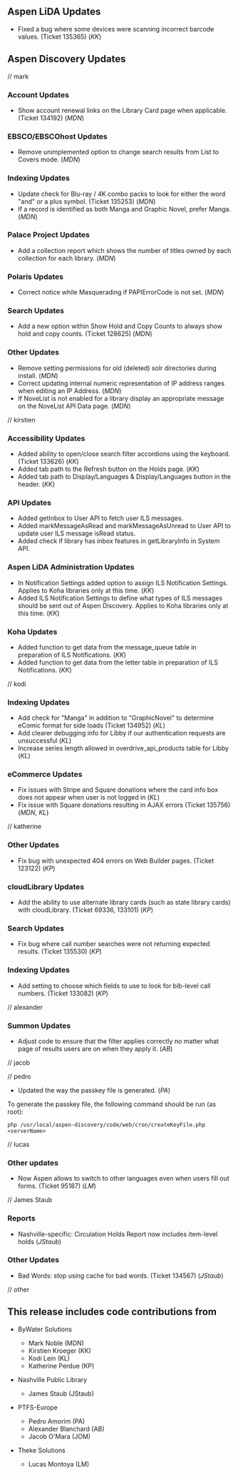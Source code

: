 ## Aspen LiDA Updates
- Fixed a bug where some devices were scanning incorrect barcode values. (Ticket 135365) (*KK*)

## Aspen Discovery Updates
// mark
### Account Updates
- Show account renewal links on the Library Card page when applicable. (Ticket 134192) (*MDN*)

### EBSCO/EBSCOhost Updates
- Remove unimplemented option to change search results from List to Covers mode. (*MDN*) 

### Indexing Updates
- Update check for Blu-ray / 4K combo packs to look for either the word "and" or a plus symbol. (Ticket 135253) (*MDN*)
- If a record is identified as both Manga and Graphic Novel, prefer Manga. (*MDN*) 

### Palace Project Updates
- Add a collection report which shows the number of titles owned by each collection for each library. (*MDN*)

### Polaris Updates
- Correct notice while Masquerading if PAPIErrorCode is not set. (*MDN*)

### Search Updates
- Add a new option within Show Hold and Copy Counts to always show hold and copy counts. (Ticket 128625) (*MDN*)

### Other Updates
- Remove setting permissions for old (deleted) solr directories during install. (*MDN*)
- Correct updating internal numeric representation of IP address ranges when editing an IP Address. (*MDN*)
- If NoveList is not enabled for a library display an appropriate message on the NoveList API Data page. (*MDN*)

// kirstien
### Accessibility Updates
- Added ability to open/close search filter accordions using the keyboard.  (Ticket 133626) (*KK*)
- Added tab path to the Refresh button on the Holds page. (*KK*)
- Added tab path to Display/Languages & Display/Languages button in the header. (*KK*)

### API Updates
- Added getInbox to User API to fetch user ILS messages.
- Added markMessageAsRead and markMessageAsUnread to User API to update user ILS message isRead status.
- Added check if library has inbox features in getLibraryInfo in System API.

### Aspen LiDA Administration Updates
- In Notification Settings added option to assign ILS Notification Settings. Applies to Koha libraries only at this time. (*KK*)
- Added ILS Notification Settings to define what types of ILS messages should be sent out of Aspen Discovery. Applies to Koha libraries only at this time. (*KK*)

### Koha Updates
- Added function to get data from the message_queue table in preparation of ILS Notifications. (*KK*)
- Added function to get data from the letter table in preparation of ILS Notifications. (*KK*)

// kodi
### Indexing Updates
- Add check for "Manga" in addition to "GraphicNovel" to determine eComic format for side loads (Ticket 134952) (*KL*)
- Add clearer debugging info for Libby if our authentication requests are unsuccessful (*KL*)
- Increase series length allowed in overdrive_api_products table for Libby (*KL*)

### eCommerce Updates
- Fix issues with Stripe and Square donations where the card info box does not appear when user is not logged in (*KL*)
- Fix issue with Square donations resulting in AJAX errors (Ticket 135756) (*MDN*, *KL*)

// katherine
### Other Updates
- Fix bug with unexpected 404 errors on Web Builder pages.  (Ticket 123122) (*KP*)

### cloudLibrary Updates
- Add the ability to use alternate library cards (such as state library cards) with cloudLibrary. (Ticket 69336, 133101) (*KP*)

### Search Updates
- Fix bug where call number searches were not returning expected results. (Ticket 135530) (*KP*)

### Indexing Updates
- Add setting to choose which fields to use to look for bib-level call numbers. (Ticket 133082) (*KP*)

// alexander
### Summon Updates
- Adjust code to ensure that the filter applies correctly no matter what page of results users are on when they apply it. (*AB*)

// jacob

// pedro
- Updated the way the passkey file is generated. (*PA*)

To generate the passkey file, the following command should be run (as root):

`php /usr/local/aspen-discovery/code/web/cron/createKeyFile.php <serverName>`

// lucas
### Other updates
- Now Aspen allows to switch to other languages even when users fill out forms. (Ticket 95187) (*LM*)

// James Staub
### Reports
- Nashville-specific: Circulation Holds Report now includes item-level holds (*JStaub*)

### Other Updates
- Bad Words: stop using cache for bad words. (Ticket 134567) (*JStaub*)

// other

## This release includes code contributions from
- ByWater Solutions
  - Mark Noble (MDN)
  - Kirstien Kroeger (KK)
  - Kodi Lein (KL)
  - Katherine Perdue (KP)

- Nashville Public Library
  - James Staub (JStaub)
  
- PTFS-Europe
  - Pedro Amorim (PA)
  - Alexander Blanchard (AB)
  - Jacob O'Mara (JOM)

- Theke Solutions
  - Lucas Montoya (LM)